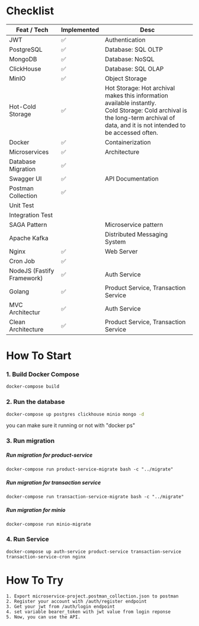 # Checklist
| Feat / Tech                | Implemented | Desc                         |
|----------------------------|-------------|------------------------------|
| JWT                        |✅             | Authentication               |
| PostgreSQL                 |✅             | Database: SQL OLTP           |
| MongoDB                    |✅             | Database: NoSQL              |
| ClickHouse                 |✅             | Database: SQL OLAP           |
| MinIO                      |✅             | Object Storage               |
| Hot-Cold Storage           |✅             |Hot Storage: Hot archival makes this information available instantly. <br>Cold Storage: Cold archival is the long-term archival of data, and it is not intended to be accessed often.|
| Docker                     |✅             |Containerization |
| Microservices              |✅             |Architecture|
| Database Migration         |✅             |                              |
| Swagger UI                 |✅             | API Documentation            |
| Postman Collection         |✅             |                              |
| Unit Test                  |             |                              |
| Integration Test           |             |                              |
| SAGA Pattern               |             | Microservice pattern         |
| Apache Kafka               |             | Distributed Messaging System |
| Nginx                      |✅             | Web Server                   |
| Cron Job                   |✅             |                              |
| NodeJS (Fastify Framework) |✅             |Auth Service|
| Golang                     |✅             |Product Service, Transaction Service|
| MVC Architectur            |✅             |Auth Service | 
| Clean Architecture         |✅             |Product Service, Transaction Service|


# How To Start

### 1. Build Docker Compose
```sh 
docker-compose build
```

### 2. Run the database
```sh 
docker-compose up postgres clickhouse minio mongo -d
```
you can make sure it running or not with "docker ps"


### 3. Run migration
##### Run migration for product-service
``` 
docker-compose run product-service-migrate bash -c "../migrate"
```
##### Run migration for transaction service
``` 
docker-compose run transaction-service-migrate bash -c "../migrate"
```
##### Run migration for minio
``` 
docker-compose run minio-migrate
```

### 4. Run Service
```
docker-compose up auth-service product-service transaction-service transaction-service-cron nginx
```

# How To Try
```
1. Export microservice-project.postman_collection.json to postman
2. Register your account with /auth/register endpoint
3. Get your jwt from /auth/login endpoint
4. set variable bearer_token with jwt value from login reponse
5. Now, you can use the API.
```

